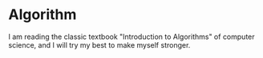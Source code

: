 # Algorithm

I am reading the classic textbook "Introduction to Algorithms" of computer science, and I will try my best to make myself stronger.
